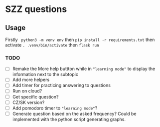 # SZZ questions

## Usage
Firstly
` python3 -m venv env` then `pip install -r requirements.txt`
then activate
`. .venv/bin/activate`
then
`flask run`

<!-- ## Questions structure
 -->

### TODO
- [ ] Remake the More help buttton while in `"learning mode"` to display the information next to the subtopic<br>
- [ ] Add more helpers<br>
- [ ] Add timer for practicing answering to questions<br>
- [ ] Run on cloud?<br>
- [ ] Get specific question?<br>
- [ ] CZ/SK version?<br>
- [ ] Add pomodoro timer to `"learning mode"`?<br>
- [ ] Generate question based on the asked frequency? Could be implemented with the python script generating graphs. <br>